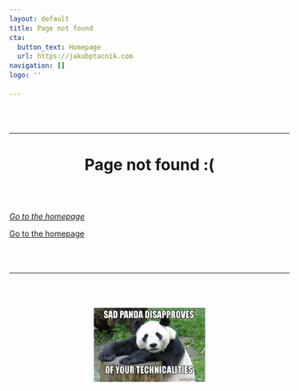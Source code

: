 ```yaml
---
layout: default
title: Page not found
cta:
  button_text: Homepage
  url: https://jakubptacnik.com
navigation: []
logo: ''

---
```

<br/><br/>

***

<h1 align="center">Page not found :( </h1>

<br/><br/>

<a href="https://jakubptacnik.com" align="center">_Go to the homepage_</a>

[Go to the homepage](https://jakubptacnik.com "Go to the homepage")

<br/><br/>

***

<br/><br/>

<p align="center">

<img width="200" src="/uploads/2021/07/05/sad-panda-disapproves.jpg" alt="Sad Panda Disapproves">

</p>